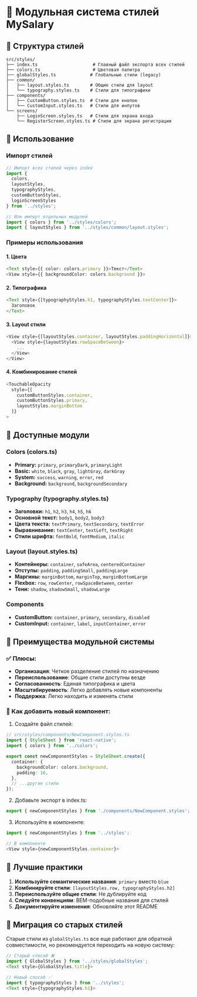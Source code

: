 # 🎨 Модульная система стилей MySalary

## 📂 Структура стилей

```
src/styles/
├── index.ts                     # Главный файл экспорта всех стилей
├── colors.ts                    # Цветовая палитра
├── globalStyles.ts             # Глобальные стили (legacy)
├── common/
│   ├── layout.styles.ts        # Общие стили для layout
│   └── typography.styles.ts    # Стили для типографики
├── components/
│   ├── CustomButton.styles.ts  # Стили для кнопок
│   └── CustomInput.styles.ts   # Стили для инпутов
└── screens/
    ├── LoginScreen.styles.ts   # Стили для экрана входа
    └── RegisterScreen.styles.ts # Стили для экрана регистрации
```

## 🚀 Использование

### Импорт стилей

```typescript
// Импорт всех стилей через index
import { 
  colors, 
  layoutStyles, 
  typographyStyles,
  customButtonStyles,
  loginScreenStyles 
} from '../styles';

// Или импорт отдельных модулей
import { colors } from '../styles/colors';
import { layoutStyles } from '../styles/common/layout.styles';
```

### Примеры использования

#### 1. Цвета
```typescript
<Text style={{ color: colors.primary }}>Текст</Text>
<View style={{ backgroundColor: colors.background }}>
```

#### 2. Типографика
```typescript
<Text style={[typographyStyles.h1, typographyStyles.textCenter]}>
  Заголовок
</Text>
```

#### 3. Layout стили
```typescript
<View style={[layoutStyles.container, layoutStyles.paddingHorizontal]}>
  <View style={layoutStyles.rowSpaceBetween}>
    ...
  </View>
</View>
```

#### 4. Комбинирование стилей
```typescript
<TouchableOpacity 
  style={[
    customButtonStyles.container,
    customButtonStyles.primary,
    layoutStyles.marginBottom
  ]}
>
```

## 🎨 Доступные модули

### Colors (colors.ts)
- **Primary:** `primary`, `primaryDark`, `primaryLight`
- **Basic:** `white`, `black`, `gray`, `lightGray`, `darkGray`
- **System:** `success`, `warning`, `error`, `red`
- **Background:** `background`, `backgroundSecondary`

### Typography (typography.styles.ts)
- **Заголовки:** `h1`, `h2`, `h3`, `h4`, `h5`, `h6`
- **Основной текст:** `body1`, `body2`, `body3`
- **Цвета текста:** `textPrimary`, `textSecondary`, `textError`
- **Выравнивание:** `textCenter`, `textLeft`, `textRight`
- **Стили шрифта:** `fontBold`, `fontMedium`, `italic`

### Layout (layout.styles.ts)
- **Контейнеры:** `container`, `safeArea`, `centeredContainer`
- **Отступы:** `padding`, `paddingSmall`, `paddingLarge`
- **Маргины:** `marginBottom`, `marginTop`, `marginBottomLarge`
- **Flexbox:** `row`, `rowCenter`, `rowSpaceBetween`, `center`
- **Тени:** `shadow`, `shadowSmall`, `shadowLarge`

### Components
- **CustomButton:** `container`, `primary`, `secondary`, `disabled`
- **CustomInput:** `container`, `label`, `inputContainer`, `error`

## 📱 Преимущества модульной системы

### ✅ Плюсы:
- **Организация**: Четкое разделение стилей по назначению
- **Переиспользование**: Общие стили доступны везде
- **Согласованность**: Единая типографика и цвета
- **Масштабируемость**: Легко добавлять новые компоненты
- **Поддержка**: Легко находить и изменять стили

### 🔧 Как добавить новый компонент:

1. Создайте файл стилей:
```typescript
// src/styles/components/NewComponent.styles.ts
import { StyleSheet } from 'react-native';
import { colors } from '../colors';

export const newComponentStyles = StyleSheet.create({
  container: {
    backgroundColor: colors.background,
    padding: 16,
  },
  // ...другие стили
});
```

2. Добавьте экспорт в index.ts:
```typescript
export { newComponentStyles } from './components/NewComponent.styles';
```

3. Используйте в компоненте:
```typescript
import { newComponentStyles } from '../styles';

// В компоненте
<View style={newComponentStyles.container}>
```

## 🎯 Лучшие практики

1. **Используйте семантические названия**: `primary` вместо `blue`
2. **Комбинируйте стили**: `[layoutStyles.row, typographyStyles.h2]`
3. **Переиспользуйте общие стили**: Не дублируйте код
4. **Следуйте конвенциям**: BEM-подобные названия для стилей
5. **Документируйте изменения**: Обновляйте этот README

## 🔄 Миграция со старых стилей

Старые стили из `globalStyles.ts` все еще работают для обратной совместимости, но рекомендуется переходить на новую систему:

```typescript
// Старый способ ❌
import { GlobalStyles } from '../styles/globalStyles';
<Text style={GlobalStyles.title}>

// Новый способ ✅
import { typographyStyles } from '../styles';
<Text style={typographyStyles.h1}>
``` 